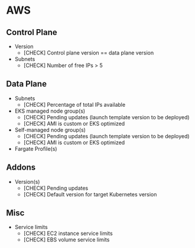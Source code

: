 # AWS

## Control Plane

- Version
  - [CHECK] Control plane version == data plane version
- Subnets
  - [CHECK] Number of free IPs > 5

## Data Plane

- Subnets
  - [CHECK] Percentage of total IPs available
- EKS managed node group(s)
  - [CHECK] Pending updates (launch template version to be deployed)
  - [CHECK] AMI is custom or EKS optimized
- Self-managed node group(s)
  - [CHECK] Pending updates (launch template version to be deployed)
  - [CHECK] AMI is custom or EKS optimized
- Fargate Profile(s)

## Addons

- Version(s)
  - [CHECK] Pending updates
  - [CHECK] Default version for target Kubernetes version

## Misc

- Service limits
  - [CHECK] EC2 instance service limits
  - [CHECK] EBS volume service limits
